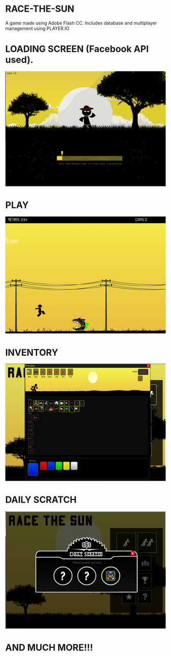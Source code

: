 # RACE-THE-SUN
A game made using Adobe Flash CC.
Includes database and multiplayer management using PLAYER.IO

# LOADING SCREEN (Facebook API used).

<img src="doc/n1.png" alt="resize()" style="max-width:100%;">

# PLAY

<img src="doc/n2.png" alt="resize()" style="max-width:100%;">

# INVENTORY

<img src="doc/n3.png" alt="resize()" style="max-width:100%;">

# DAILY SCRATCH

<img src="doc/n.png" alt="resize()" style="max-width:100%;">

# AND MUCH MORE!!!
